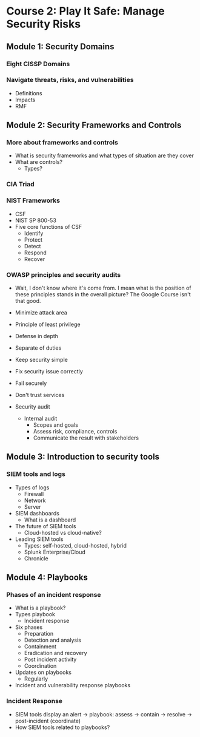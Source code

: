 # Course 2: Play It Safe: Manage Security Risks

## Module 1: Security Domains

### Eight CISSP Domains

### Navigate threats, risks, and vulnerabilities

- Definitions
- Impacts
- RMF

## Module 2: Security Frameworks and Controls

### More about frameworks and controls

- What is security frameworks and what types of situation are they cover
- What are controls?
    - Types? 

### CIA Triad

### NIST Frameworks

- CSF
- NIST SP 800-53
- Five core functions of CSF
    - Identify
    - Protect
    - Detect
    - Respond
    - Recover

### OWASP principles and security audits

- Wait, I don't know where it's come from. I mean what is the position of these principles stands in the overall picture? The Google Course isn't that good.
- Minimize attack area
- Principle of least privilege
- Defense in depth
- Separate of duties
- Keep security simple
- Fix security issue correctly
- Fail securely
- Don't trust services

- Security audit
    - Internal audit
        - Scopes and goals
        - Assess risk, compliance, controls
        - Communicate the result with stakeholders

## Module 3: Introduction to security tools

### SIEM tools and logs

- Types of logs
    - Firewall
    - Network
    - Server
- SIEM dashboards
    - What is a dashboard
- The future of SIEM tools
    - Cloud-hosted vs cloud-native?
- Leading SIEM tools
    - Types: self-hosted, cloud-hosted, hybrid
    - Splunk Enterprise/Cloud
    - Chronicle

## Module 4: Playbooks

### Phases of an incident response

- What is a playbook?
- Types playbook
    - Incident response
- Six phases
    - Preparation
    - Detection and analysis
    - Containment
    - Eradication and recovery
    - Post incident activity
    - Coordination
- Updates on playbooks
    - Regularly
- Incident and vulnerability response playbooks

### Incident Response

- SIEM tools display an alert -> playbook: assess -> contain -> resolve -> post-incident (coordinate)
- How SIEM tools related to playbooks?

        
